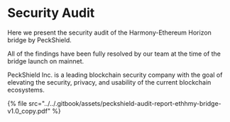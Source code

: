 # Security Audit

Here we present the security audit of the Harmony-Ethereum Horizon bridge by PeckShield.

All of the findings have been fully resolved by our team at the time of the bridge launch on mainnet.

PeckShield Inc. is a leading blockchain security company with the goal of elevating the security, privacy, and usability of the current blockchain ecosystems. 

{% file src="../../.gitbook/assets/peckshield-audit-report-ethhmy-bridge-v1.0_copy.pdf" %}
